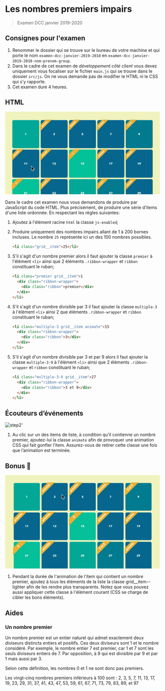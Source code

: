# Les nombres premiers impairs

> Examen DCC janvier 2019-2020

## Consignes pour l'examen

1. Renommer le dossier qui se trouve sur le bureau de votre machine et qui porte le nom `examen-dcc-janvier-2019-2010` en `examen-dcc-janvier-2019-2010-nom-prenom-group`.
1. Dans le cadre de cet examen de *développement côté client* vous devez uniquement vous focaliser sur le fichier `main.js` qui se trouve dans le dossier `src/js`. On ne vous demande pas de modifier le HTML ni le CSS qui s'y rapporte.
1. Cet examen dure 4 heures.

## HTML

![step1](./img/step1.gif)

Dans le cadre cet examen nous vous demandons de produire par JavaScript du code HTML. Plus précisément, de produire une série d’items d'une liste ordonnée. En respectant les règles suivantes:

1. Ajoutez à l'élément racine `html` la classe `js-enabled`;
1. Produire uniquement des nombres impairs allant de 1 à 200 bornes incluses. Le nombre `25` représente ici un des 100 nombres possibles.

    ~~~html
    <li class="grid__item">25</li>
    ~~~

1. S'il s'agit d'un nombre premier alors il faut ajouter la classe `premier`  à l'élément `<li>` ainsi que 2 éléments `.ribbon-wrapper` et `ribbon` constituant le ruban;

    ~~~html
    <li class="premier grid__item">1
      <div class="ribbon-wrapper">
        <div class="ribbon">premier</div>
      </div>
    </li>
    ~~~

1. S'il s'agit d'un nombre divisible par 3  il faut ajouter la classe `multiple-3` à l'élément `<li>` ainsi 2 que éléments `.ribbon-wrapper` et `ribbon` constituant le ruban;

    ~~~html
    <li class="multiple-3 grid__item animate">15
      <div class="ribbon-wrapper">
        <div class="ribbon">3</div>
      </div>
    </li>
    ~~~

1. S'il s'agit d'un nombre divisible par 3 et par 9 alors  il faut ajouter la classe `multiple-3-9`  à l'élément `<li>` ainsi que 2 éléments `.ribbon-wrapper` et `ribbon` constituant le ruban;

    ~~~html
    <li class="multiple-3-9 grid__item">27
      <div class="ribbon-wrapper">
        <div class="ribbon">3 et 9</div>
      </div>
    </li>
    ~~~

## Écouteurs d’événements

![step2'](./img/step2.gif)

1. Au clic sur un des items de liste, à condition qu’il contienne un nombre premier, ajoutez-lui la classe `animate` afin de provoquer une animation CSS qui fait gonfler l’item. Assurez-vous de retirer cette classe une fois que l’animation est terminée.



## Bonus 🥳

![step3](./img/step3.gif)

1. Pendant la durée de l'animation de l'item qui contient un nombre premier, ajoutez à tous les éléments de la liste la classe grid__item--lighter afin de les rendre plus transparents. Notez que vous pouvez aussi appliquer cette classe à l'élément courant (CSS se charge de cibler les bons éléments).

## Aides

### Un nombre premier

Un nombre premier est un entier naturel qui admet exactement deux diviseurs distincts entiers et positifs. Ces deux diviseurs sont 1 et le nombre considéré. Par exemple, le nombre entier 7 est premier, car 1 et 7 sont les seuls diviseurs entiers de 7. Par opposition, à 9 qui est divisible par 9 et par 1 mais aussi par 3. 

Selon cette définition, les nombres 0 et 1 ne sont donc pas premiers.

Les vingt-cinq nombres premiers inférieurs à 100 sont :
2, 3, 5, 7, 11, 13, 17, 19, 23, 29, 31, 37, 41, 43, 47, 53, 59, 61, 67, 71, 73, 79, 83, 89, et 97
